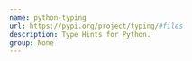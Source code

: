 ```yaml
---
name: python-typing
url: https://pypi.org/project/typing/#files
description: Type Hints for Python.
group: None
---
```

